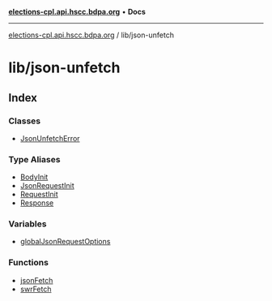 [**elections-cpl.api.hscc.bdpa.org**](../../README.md) • **Docs**

***

[elections-cpl.api.hscc.bdpa.org](../../README.md) / lib/json-unfetch

# lib/json-unfetch

## Index

### Classes

- [JsonUnfetchError](classes/JsonUnfetchError.md)

### Type Aliases

- [BodyInit](type-aliases/BodyInit.md)
- [JsonRequestInit](type-aliases/JsonRequestInit.md)
- [RequestInit](type-aliases/RequestInit.md)
- [Response](type-aliases/Response.md)

### Variables

- [globalJsonRequestOptions](variables/globalJsonRequestOptions.md)

### Functions

- [jsonFetch](functions/jsonFetch.md)
- [swrFetch](functions/swrFetch.md)
